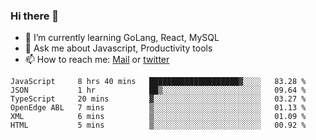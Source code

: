### Hi there 👋

- 🌱 I’m currently learning GoLang, React, MySQL
- 💬 Ask me about Javascript, Productivity tools 
- 📫 How to reach me: [Mail](mailto:kvaishak47@gmail.com) or [twitter](https://twitter.com/kvaish4k)

<!--START_SECTION:waka-->

```text
JavaScript     8 hrs 40 mins   ████████████████████▓░░░░   83.28 %
JSON           1 hr            ██▒░░░░░░░░░░░░░░░░░░░░░░   09.64 %
TypeScript     20 mins         ▓░░░░░░░░░░░░░░░░░░░░░░░░   03.27 %
OpenEdge ABL   7 mins          ▒░░░░░░░░░░░░░░░░░░░░░░░░   01.13 %
XML            6 mins          ▒░░░░░░░░░░░░░░░░░░░░░░░░   01.09 %
HTML           5 mins          ▒░░░░░░░░░░░░░░░░░░░░░░░░   00.92 %
```

<!--END_SECTION:waka-->
